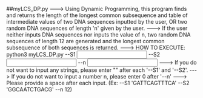 ##myLCS_DP.py
---> Using Dynamic Programming, this program finds and returns the length of the longest common subsequence and table of intermediate values of two DNA sequences inputted by the user,
     OR two random DNA sequences of length 'n' given by the user.
---> If the user neither inputs DNA sequences nor inputs the value of n, two random DNA sequences of length 12 are generated 
     and the longest common subsequence of both sequences is returned.
---> HOW TO EXECUTE: python3 myLCS_DP.py --S1 <input first_string> --S2 <input second_string> --n <input integer n> 
---> If you do not want to input any strings, please enter "" after each '--S1' and '--S2'. 
---> If you do not want to input a number n, please enter 0 after '--n'
---> Please provide a space after each input. (Ex: --S1 'GATTCAGTTTCA'<SPACE> --S2 'GGCAATCTGACG'<SPACE> --n 12)

